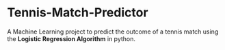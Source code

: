 # Tennis-Match-Predictor
A Machine Learning project to predict the outcome of a tennis match using the <b>Logistic Regression Algorithm</b> in python.
